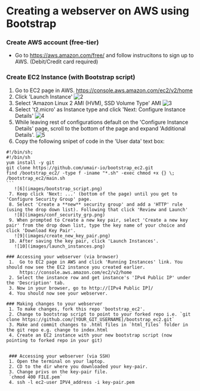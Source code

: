 # Creating a webserver on AWS using Bootstrap

 ### Create AWS account (free-tier)
 - Go to https://aws.amazon.com/free/ and follow instrucitons to sign up to AWS. (Debit/Credit card required)

### Create EC2 Instance (with Bootstrap script)
 1. Go to EC2 page in AWS.
	 https://console.aws.amazon.com/ec2/v2/home
 2. Click 'Launch Instance'
    ![2](images/launch_instance.png)
 3. Select 'Amazon Linux 2 AMI (HVM), SSD Volume Type' AMI
    ![3](images/ami.png)
 4. Select 't2.micro' as Instance type and click 'Next: Configure Instance Details'
    ![4](images/instance_type.png)
 5. While leaving rest of configurations default on the 'Configure Instance Details' page, scroll to the bottom of the page and expand 'Additional Details'.
    ![5](images/conf_instance_details.png)
 6. Copy the following snipet of code in the 'User data' text box:
````
#!/bin/sh;
#!/bin/sh
yum install -y git
git clone https://github.com/umair-io/bootstrap_ec2.git
find /bootstrap_ec2/ -type f -iname "*.sh" -exec chmod +x {} \;
/bootstrap_ec2/main.sh
```
   ![6](images/bootstrap_script.png)
 7. Keep click 'Next: ...' (bottom of the page) until you get to 'Configure Security Group' page.
 8. Select 'Create a **new** security group' and add a 'HTTP' rule (using the drop down list). Following that click 'Review and Launch'
   ![8](images/conf_security_grp.png)
 9. When prompted to Create a new key pair, select 'Create a new key pair' from the drop down list, type the key name of your choice and click 'Download Key Pair'.
   ![9](images/create_new_key_pair.png)
 10. After saving the key pair, click 'Launch Instances'.
   ![10](images/launch_instances.png)
 
### Accessing your webserver (via browser)
 1.  Go to EC2 page in AWS and click 'Running Instances' link. You should now see the EC2 instance you created earlier.
	 https://console.aws.amazon.com/ec2/v2/home
 2. Select the instance row and get instance's 'IPv4 Public IP' under the 'Description' tab.
 3. Now in your browser, go to http://[IPv4 Public IP]/
 4. You should now see your webserver. 

### Making changes to your webserver
 1. To make changes, fork this repo 'bootstrap_ec2'.
 2. Change to bootstrap script to point to your forked repo i.e. `git clone https://github.com/[YOUR_GIT_USERNAME]/bootstrap_ec2.git`
 3. Make and commit changes to .html files in `html_files` folder in the git repo e.g. change to index.html
 4. Create an EC2 instance with your new bootstrap script (now pointing to forked repo in your git)


 ### Accessing your webserver (via SSH)
 1. Open the terminal on your laptop.
 2. CD to the dir where you downloaded your key-pair.
 3. Change privs on the key-pair file.
 `chmod 400 FILE.pem`
 4. ssh -l ec2-user IPV4_address -i key-pair.pem
